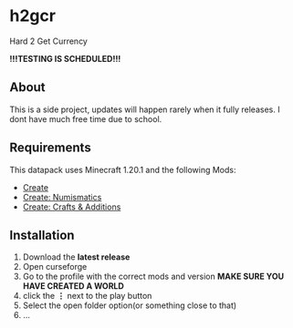 # h2gcr
Hard 2 Get Currency

**!!!TESTING IS SCHEDULED!!!**

## About

This is a side project, updates will happen rarely when it fully releases. I dont have much free time due to school. 

## Requirements

This datapack uses Minecraft 1.20.1 and the following Mods:
* [Create](https://www.curseforge.com/minecraft/mc-mods/create)
* [Create: Numismatics](https://www.curseforge.com/minecraft/mc-mods/numismatics)
* [Create: Crafts & Additions](https://www.curseforge.com/minecraft/mc-mods/createaddition)

## Installation

1) Download the **latest release**
2) Open curseforge
3) Go to the profile with the correct mods and version **MAKE SURE YOU HAVE CREATED A WORLD**
4) click the **⋮** next to the play button
5) Select the open folder option(or something close to that)
6) ...